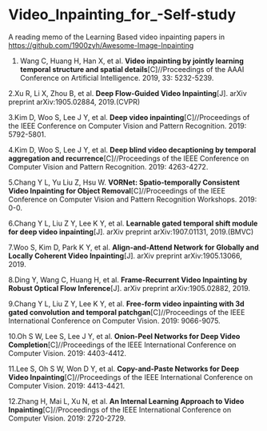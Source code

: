 # Video_Inpainting_for_-Self-study
A reading memo of the Learning Based video inpainting papers in https://github.com/1900zyh/Awesome-Image-Inpainting
1. Wang C, Huang H, Han X, et al. __Video inpainting by jointly learning temporal structure and spatial details__[C]//Proceedings of the AAAI Conference on Artificial Intelligence. 2019, 33: 5232-5239.

2.Xu R, Li X, Zhou B, et al. __Deep Flow-Guided Video Inpainting__[J]. arXiv preprint arXiv:1905.02884, 2019.(CVPR)

3.Kim D, Woo S, Lee J Y, et al. __Deep video inpainting__[C]//Proceedings of the IEEE Conference on Computer Vision and Pattern Recognition. 2019: 5792-5801.

4.Kim D, Woo S, Lee J Y, et al. __Deep blind video decaptioning by temporal aggregation and recurrence__[C]//Proceedings of the IEEE Conference on Computer Vision and Pattern Recognition. 2019: 4263-4272.

5.Chang Y L, Yu Liu Z, Hsu W. __VORNet: Spatio-temporally Consistent Video Inpainting for Object Removal__[C]//Proceedings of the IEEE Conference on Computer Vision and Pattern Recognition Workshops. 2019: 0-0.

6.Chang Y L, Liu Z Y, Lee K Y, et al. __Learnable gated temporal shift module for deep video inpainting__[J]. arXiv preprint arXiv:1907.01131, 2019.(BMVC)

7.Woo S, Kim D, Park K Y, et al. __Align-and-Attend Network for Globally and Locally Coherent Video Inpainting__[J]. arXiv preprint arXiv:1905.13066, 2019.

8.Ding Y, Wang C, Huang H, et al. __Frame-Recurrent Video Inpainting by Robust Optical Flow Inference__[J]. arXiv preprint arXiv:1905.02882, 2019.

9.Chang Y L, Liu Z Y, Lee K Y, et al. __Free-form video inpainting with 3d gated convolution and temporal patchgan__[C]//Proceedings of the IEEE International Conference on Computer Vision. 2019: 9066-9075.

10.Oh S W, Lee S, Lee J Y, et al. __Onion-Peel Networks for Deep Video Completion__[C]//Proceedings of the IEEE International Conference on Computer Vision. 2019: 4403-4412.

11.Lee S, Oh S W, Won D Y, et al. __Copy-and-Paste Networks for Deep Video Inpainting__[C]//Proceedings of the IEEE International Conference on Computer Vision. 2019: 4413-4421.

12.Zhang H, Mai L, Xu N, et al. __An Internal Learning Approach to Video Inpainting__[C]//Proceedings of the IEEE International Conference on Computer Vision. 2019: 2720-2729.
